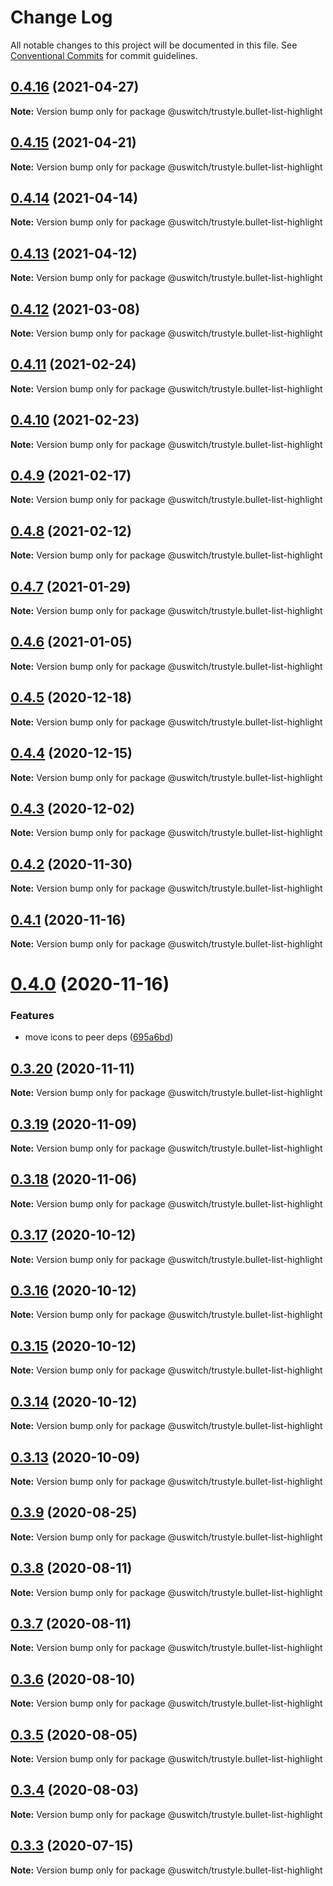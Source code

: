 # Change Log

All notable changes to this project will be documented in this file.
See [Conventional Commits](https://conventionalcommits.org) for commit guidelines.

## [0.4.16](https://github.com/uswitch/trustyle/compare/@uswitch/trustyle.bullet-list-highlight@0.4.15...@uswitch/trustyle.bullet-list-highlight@0.4.16) (2021-04-27)

**Note:** Version bump only for package @uswitch/trustyle.bullet-list-highlight





## [0.4.15](https://github.com/uswitch/trustyle/compare/@uswitch/trustyle.bullet-list-highlight@0.4.14...@uswitch/trustyle.bullet-list-highlight@0.4.15) (2021-04-21)

**Note:** Version bump only for package @uswitch/trustyle.bullet-list-highlight





## [0.4.14](https://github.com/uswitch/trustyle/compare/@uswitch/trustyle.bullet-list-highlight@0.4.13...@uswitch/trustyle.bullet-list-highlight@0.4.14) (2021-04-14)

**Note:** Version bump only for package @uswitch/trustyle.bullet-list-highlight





## [0.4.13](https://github.com/uswitch/trustyle/compare/@uswitch/trustyle.bullet-list-highlight@0.4.12...@uswitch/trustyle.bullet-list-highlight@0.4.13) (2021-04-12)

**Note:** Version bump only for package @uswitch/trustyle.bullet-list-highlight





## [0.4.12](https://github.com/uswitch/trustyle/compare/@uswitch/trustyle.bullet-list-highlight@0.4.11...@uswitch/trustyle.bullet-list-highlight@0.4.12) (2021-03-08)

**Note:** Version bump only for package @uswitch/trustyle.bullet-list-highlight





## [0.4.11](https://github.com/uswitch/trustyle/compare/@uswitch/trustyle.bullet-list-highlight@0.4.9...@uswitch/trustyle.bullet-list-highlight@0.4.11) (2021-02-24)

**Note:** Version bump only for package @uswitch/trustyle.bullet-list-highlight






## [0.4.10](https://github.com/uswitch/trustyle/compare/@uswitch/trustyle.bullet-list-highlight@0.4.9...@uswitch/trustyle.bullet-list-highlight@0.4.10) (2021-02-23)

**Note:** Version bump only for package @uswitch/trustyle.bullet-list-highlight





## [0.4.9](https://github.com/uswitch/trustyle/compare/@uswitch/trustyle.bullet-list-highlight@0.4.8...@uswitch/trustyle.bullet-list-highlight@0.4.9) (2021-02-17)

**Note:** Version bump only for package @uswitch/trustyle.bullet-list-highlight





## [0.4.8](https://github.com/uswitch/trustyle/compare/@uswitch/trustyle.bullet-list-highlight@0.4.7...@uswitch/trustyle.bullet-list-highlight@0.4.8) (2021-02-12)

**Note:** Version bump only for package @uswitch/trustyle.bullet-list-highlight





## [0.4.7](https://github.com/uswitch/trustyle/compare/@uswitch/trustyle.bullet-list-highlight@0.4.6...@uswitch/trustyle.bullet-list-highlight@0.4.7) (2021-01-29)

**Note:** Version bump only for package @uswitch/trustyle.bullet-list-highlight





## [0.4.6](https://github.com/uswitch/trustyle/compare/@uswitch/trustyle.bullet-list-highlight@0.4.5...@uswitch/trustyle.bullet-list-highlight@0.4.6) (2021-01-05)

**Note:** Version bump only for package @uswitch/trustyle.bullet-list-highlight





## [0.4.5](https://github.com/uswitch/trustyle/compare/@uswitch/trustyle.bullet-list-highlight@0.4.4...@uswitch/trustyle.bullet-list-highlight@0.4.5) (2020-12-18)

**Note:** Version bump only for package @uswitch/trustyle.bullet-list-highlight





## [0.4.4](https://github.com/uswitch/trustyle/compare/@uswitch/trustyle.bullet-list-highlight@0.4.3...@uswitch/trustyle.bullet-list-highlight@0.4.4) (2020-12-15)

**Note:** Version bump only for package @uswitch/trustyle.bullet-list-highlight





## [0.4.3](https://github.com/uswitch/trustyle/compare/@uswitch/trustyle.bullet-list-highlight@0.4.2...@uswitch/trustyle.bullet-list-highlight@0.4.3) (2020-12-02)

**Note:** Version bump only for package @uswitch/trustyle.bullet-list-highlight





## [0.4.2](https://github.com/uswitch/trustyle/compare/@uswitch/trustyle.bullet-list-highlight@0.4.1...@uswitch/trustyle.bullet-list-highlight@0.4.2) (2020-11-30)

**Note:** Version bump only for package @uswitch/trustyle.bullet-list-highlight






## [0.4.1](https://github.com/uswitch/trustyle/compare/@uswitch/trustyle.bullet-list-highlight@0.4.0...@uswitch/trustyle.bullet-list-highlight@0.4.1) (2020-11-16)

**Note:** Version bump only for package @uswitch/trustyle.bullet-list-highlight





# [0.4.0](https://github.com/uswitch/trustyle/compare/@uswitch/trustyle.bullet-list-highlight@0.3.20...@uswitch/trustyle.bullet-list-highlight@0.4.0) (2020-11-16)


### Features

* move icons to peer deps ([695a6bd](https://github.com/uswitch/trustyle/commit/695a6bd))





## [0.3.20](https://github.com/uswitch/trustyle/compare/@uswitch/trustyle.bullet-list-highlight@0.3.19...@uswitch/trustyle.bullet-list-highlight@0.3.20) (2020-11-11)

**Note:** Version bump only for package @uswitch/trustyle.bullet-list-highlight





## [0.3.19](https://github.com/uswitch/trustyle/compare/@uswitch/trustyle.bullet-list-highlight@0.3.18...@uswitch/trustyle.bullet-list-highlight@0.3.19) (2020-11-09)

**Note:** Version bump only for package @uswitch/trustyle.bullet-list-highlight





## [0.3.18](https://github.com/uswitch/trustyle/compare/@uswitch/trustyle.bullet-list-highlight@0.3.17...@uswitch/trustyle.bullet-list-highlight@0.3.18) (2020-11-06)

**Note:** Version bump only for package @uswitch/trustyle.bullet-list-highlight





## [0.3.17](https://github.com/uswitch/trustyle/compare/@uswitch/trustyle.bullet-list-highlight@0.3.15...@uswitch/trustyle.bullet-list-highlight@0.3.17) (2020-10-12)

**Note:** Version bump only for package @uswitch/trustyle.bullet-list-highlight





## [0.3.16](https://github.com/uswitch/trustyle/compare/@uswitch/trustyle.bullet-list-highlight@0.3.15...@uswitch/trustyle.bullet-list-highlight@0.3.16) (2020-10-12)

**Note:** Version bump only for package @uswitch/trustyle.bullet-list-highlight





## [0.3.15](https://github.com/uswitch/trustyle/compare/@uswitch/trustyle.bullet-list-highlight@0.3.13...@uswitch/trustyle.bullet-list-highlight@0.3.15) (2020-10-12)

**Note:** Version bump only for package @uswitch/trustyle.bullet-list-highlight





## [0.3.14](https://github.com/uswitch/trustyle/compare/@uswitch/trustyle.bullet-list-highlight@0.3.13...@uswitch/trustyle.bullet-list-highlight@0.3.14) (2020-10-12)

**Note:** Version bump only for package @uswitch/trustyle.bullet-list-highlight





## [0.3.13](https://github.com/uswitch/trustyle/compare/@uswitch/trustyle.bullet-list-highlight@0.3.12...@uswitch/trustyle.bullet-list-highlight@0.3.13) (2020-10-09)

**Note:** Version bump only for package @uswitch/trustyle.bullet-list-highlight






## [0.3.9](https://github.com/uswitch/trustyle/compare/@uswitch/trustyle.bullet-list-highlight@0.3.8...@uswitch/trustyle.bullet-list-highlight@0.3.9) (2020-08-25)

**Note:** Version bump only for package @uswitch/trustyle.bullet-list-highlight





## [0.3.8](https://github.com/uswitch/trustyle/compare/@uswitch/trustyle.bullet-list-highlight@0.3.7...@uswitch/trustyle.bullet-list-highlight@0.3.8) (2020-08-11)

**Note:** Version bump only for package @uswitch/trustyle.bullet-list-highlight





## [0.3.7](https://github.com/uswitch/trustyle/compare/@uswitch/trustyle.bullet-list-highlight@0.3.6...@uswitch/trustyle.bullet-list-highlight@0.3.7) (2020-08-11)

**Note:** Version bump only for package @uswitch/trustyle.bullet-list-highlight





## [0.3.6](https://github.com/uswitch/trustyle/compare/@uswitch/trustyle.bullet-list-highlight@0.3.3...@uswitch/trustyle.bullet-list-highlight@0.3.6) (2020-08-10)

**Note:** Version bump only for package @uswitch/trustyle.bullet-list-highlight





## [0.3.5](https://github.com/uswitch/trustyle/compare/@uswitch/trustyle.bullet-list-highlight@0.3.3...@uswitch/trustyle.bullet-list-highlight@0.3.5) (2020-08-05)

**Note:** Version bump only for package @uswitch/trustyle.bullet-list-highlight





## [0.3.4](https://github.com/uswitch/trustyle/compare/@uswitch/trustyle.bullet-list-highlight@0.3.3...@uswitch/trustyle.bullet-list-highlight@0.3.4) (2020-08-03)

**Note:** Version bump only for package @uswitch/trustyle.bullet-list-highlight





## [0.3.3](https://github.com/uswitch/trustyle/compare/@uswitch/trustyle.bullet-list-highlight@0.3.2...@uswitch/trustyle.bullet-list-highlight@0.3.3) (2020-07-15)

**Note:** Version bump only for package @uswitch/trustyle.bullet-list-highlight
